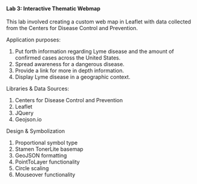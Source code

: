 #### Lab 3: Interactive Thematic Webmap

<p> This lab involved creating a custom web map in Leaflet with data collected from the Centers for Disease Control and Prevention.

<p> Application purposes:
<ol>
  <li> Put forth information regarding Lyme disease and the amount of confirmed cases across the United States.
  <li> Spread awareness for a dangerous disease.
  <li> Provide a link for more in depth information.
  <li> Display Lyme disease in a geographic context. </li></p></ol>

  <p> Libraries & Data Sources:
  <ol>
  <li> Centers for Disease Control and Prevention
  <li> Leaflet
  <li> JQuery
  <li> Geojson.io </li></p></ol>

  <p> Design & Symbolization
  <ol>
  <li> Proportional symbol type
  <li> Stamen TonerLite basemap
  <li> GeoJSON formatting
  <li> PointToLayer functionality
  <li> Circle scaling
  <li> Mouseover functionality
